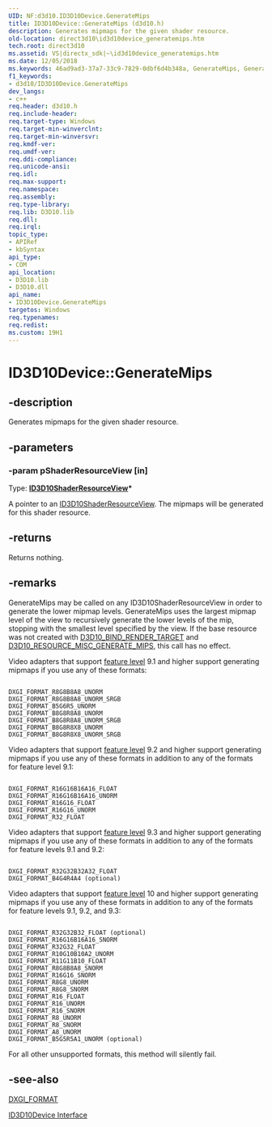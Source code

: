 ```yaml
---
UID: NF:d3d10.ID3D10Device.GenerateMips
title: ID3D10Device::GenerateMips (d3d10.h)
description: Generates mipmaps for the given shader resource.
old-location: direct3d10\id3d10device_generatemips.htm
tech.root: direct3d10
ms.assetid: VS|directx_sdk|~\id3d10device_generatemips.htm
ms.date: 12/05/2018
ms.keywords: 46ad9ad3-37a7-33c9-7829-0dbf6d4b348a, GenerateMips, GenerateMips method [Direct3D 10], GenerateMips method [Direct3D 10],ID3D10Device interface, ID3D10Device interface [Direct3D 10],GenerateMips method, ID3D10Device.GenerateMips, ID3D10Device::GenerateMips, d3d10/ID3D10Device::GenerateMips, direct3d10.id3d10device_generatemips
f1_keywords:
- d3d10/ID3D10Device.GenerateMips
dev_langs:
- c++
req.header: d3d10.h
req.include-header: 
req.target-type: Windows
req.target-min-winverclnt: 
req.target-min-winversvr: 
req.kmdf-ver: 
req.umdf-ver: 
req.ddi-compliance: 
req.unicode-ansi: 
req.idl: 
req.max-support: 
req.namespace: 
req.assembly: 
req.type-library: 
req.lib: D3D10.lib
req.dll: 
req.irql: 
topic_type:
- APIRef
- kbSyntax
api_type:
- COM
api_location:
- D3D10.lib
- D3D10.dll
api_name:
- ID3D10Device.GenerateMips
targetos: Windows
req.typenames: 
req.redist: 
ms.custom: 19H1
---
```


# ID3D10Device::GenerateMips


## -description


Generates mipmaps for the given shader resource.


## -parameters




### -param pShaderResourceView [in]

Type: <b><a href="https://docs.microsoft.com/windows/desktop/api/d3d10/nn-d3d10-id3d10shaderresourceview">ID3D10ShaderResourceView</a>*</b>

A pointer to an <a href="https://docs.microsoft.com/windows/desktop/api/d3d10/nn-d3d10-id3d10shaderresourceview">ID3D10ShaderResourceView</a>. The mipmaps will be generated for this shader resource.


## -returns



Returns nothing.




## -remarks



GenerateMips may be called on any ID3D10ShaderResourceView in order to generate the lower mipmap levels. GenerateMips uses the largest mipmap level of the view to recursively generate the lower levels of the mip, stopping with the smallest level specified by the view. If the base resource was not created with <a href="https://docs.microsoft.com/windows/desktop/api/d3d10/ne-d3d10-d3d10_bind_flag">D3D10_BIND_RENDER_TARGET</a> and <a href="https://docs.microsoft.com/windows/desktop/api/d3d10/ne-d3d10-d3d10_resource_misc_flag">D3D10_RESOURCE_MISC_GENERATE_MIPS</a>, this call has no effect.

Video adapters that support <a href="https://docs.microsoft.com/windows/desktop/direct3d11/overviews-direct3d-11-devices-downlevel-intro">feature level</a> 9.1 and higher support generating mipmaps if you use any of these formats:


```

DXGI_FORMAT_R8G8B8A8_UNORM
DXGI_FORMAT_R8G8B8A8_UNORM_SRGB
DXGI_FORMAT_B5G6R5_UNORM
DXGI_FORMAT_B8G8R8A8_UNORM
DXGI_FORMAT_B8G8R8A8_UNORM_SRGB
DXGI_FORMAT_B8G8R8X8_UNORM
DXGI_FORMAT_B8G8R8X8_UNORM_SRGB

```


Video adapters that support <a href="https://docs.microsoft.com/windows/desktop/direct3d11/overviews-direct3d-11-devices-downlevel-intro">feature level</a> 9.2 and higher support generating mipmaps if you use any of these formats in addition to any of the formats for feature level 9.1:


```

DXGI_FORMAT_R16G16B16A16_FLOAT
DXGI_FORMAT_R16G16B16A16_UNORM
DXGI_FORMAT_R16G16_FLOAT
DXGI_FORMAT_R16G16_UNORM
DXGI_FORMAT_R32_FLOAT

```


Video adapters that support <a href="https://docs.microsoft.com/windows/desktop/direct3d11/overviews-direct3d-11-devices-downlevel-intro">feature level</a> 9.3 and higher support generating mipmaps if you use any of these formats in addition to any of the formats for feature levels 9.1 and 9.2:


```

DXGI_FORMAT_R32G32B32A32_FLOAT
DXGI_FORMAT_B4G4R4A4 (optional)

```


Video adapters that support <a href="https://docs.microsoft.com/windows/desktop/direct3d11/overviews-direct3d-11-devices-downlevel-intro">feature level</a> 10 and higher support generating mipmaps if you use any of these formats in addition to any of the formats for feature levels 9.1, 9.2, and 9.3:


```

DXGI_FORMAT_R32G32B32_FLOAT (optional)
DXGI_FORMAT_R16G16B16A16_SNORM
DXGI_FORMAT_R32G32_FLOAT
DXGI_FORMAT_R10G10B10A2_UNORM
DXGI_FORMAT_R11G11B10_FLOAT
DXGI_FORMAT_R8G8B8A8_SNORM
DXGI_FORMAT_R16G16_SNORM
DXGI_FORMAT_R8G8_UNORM
DXGI_FORMAT_R8G8_SNORM
DXGI_FORMAT_R16_FLOAT
DXGI_FORMAT_R16_UNORM
DXGI_FORMAT_R16_SNORM
DXGI_FORMAT_R8_UNORM
DXGI_FORMAT_R8_SNORM
DXGI_FORMAT_A8_UNORM
DXGI_FORMAT_B5G5R5A1_UNORM (optional)

```


For all other unsupported formats, this method will silently fail.




## -see-also




<a href="https://docs.microsoft.com/windows/desktop/api/dxgiformat/ne-dxgiformat-dxgi_format">DXGI_FORMAT</a>



<a href="https://docs.microsoft.com/windows/desktop/api/d3d10/nn-d3d10-id3d10device">ID3D10Device Interface</a>
 

 

